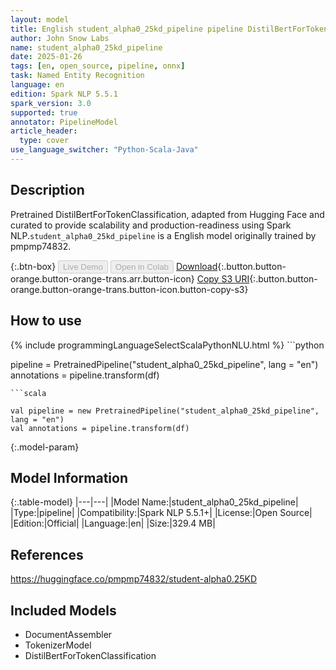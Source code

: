 ```yaml
---
layout: model
title: English student_alpha0_25kd_pipeline pipeline DistilBertForTokenClassification from pmpmp74832
author: John Snow Labs
name: student_alpha0_25kd_pipeline
date: 2025-01-26
tags: [en, open_source, pipeline, onnx]
task: Named Entity Recognition
language: en
edition: Spark NLP 5.5.1
spark_version: 3.0
supported: true
annotator: PipelineModel
article_header:
  type: cover
use_language_switcher: "Python-Scala-Java"
---
```


## Description

Pretrained DistilBertForTokenClassification, adapted from Hugging Face and curated to provide scalability and production-readiness using Spark NLP.`student_alpha0_25kd_pipeline` is a English model originally trained by pmpmp74832.

{:.btn-box}
<button class="button button-orange" disabled>Live Demo</button>
<button class="button button-orange" disabled>Open in Colab</button>
[Download](https://s3.amazonaws.com/auxdata.johnsnowlabs.com/public/models/student_alpha0_25kd_pipeline_en_5.5.1_3.0_1737909920409.zip){:.button.button-orange.button-orange-trans.arr.button-icon}
[Copy S3 URI](s3://auxdata.johnsnowlabs.com/public/models/student_alpha0_25kd_pipeline_en_5.5.1_3.0_1737909920409.zip){:.button.button-orange.button-orange-trans.button-icon.button-copy-s3}

## How to use



<div class="tabs-box" markdown="1">
{% include programmingLanguageSelectScalaPythonNLU.html %}
```python

pipeline = PretrainedPipeline("student_alpha0_25kd_pipeline", lang = "en")
annotations =  pipeline.transform(df)   

```
```scala

val pipeline = new PretrainedPipeline("student_alpha0_25kd_pipeline", lang = "en")
val annotations = pipeline.transform(df)

```
</div>

{:.model-param}
## Model Information

{:.table-model}
|---|---|
|Model Name:|student_alpha0_25kd_pipeline|
|Type:|pipeline|
|Compatibility:|Spark NLP 5.5.1+|
|License:|Open Source|
|Edition:|Official|
|Language:|en|
|Size:|329.4 MB|

## References

https://huggingface.co/pmpmp74832/student-alpha0.25KD

## Included Models

- DocumentAssembler
- TokenizerModel
- DistilBertForTokenClassification